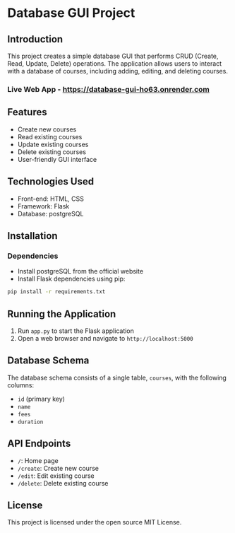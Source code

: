 # **Database GUI Project**

## **Introduction**

This project creates a simple database GUI that performs CRUD (Create, Read, Update, Delete) operations. The application allows users to interact with a database of courses, including adding, editing, and deleting courses.

### Live Web App - https://database-gui-ho63.onrender.com

## **Features**

- Create new courses
- Read existing courses
- Update existing courses
- Delete existing courses
- User-friendly GUI interface

## **Technologies Used**

- Front-end: HTML, CSS
- Framework: Flask
- Database: postgreSQL

## **Installation**

### Dependencies

- Install postgreSQL from the official website
- Install Flask dependencies using pip:

```bash
pip install -r requirements.txt
```

## **Running the Application**

1. Run `app.py` to start the Flask application
2. Open a web browser and navigate to `http://localhost:5000`

## **Database Schema**

The database schema consists of a single table, `courses`, with the following columns:

- `id` (primary key)
- `name`
- `fees`
- `duration`

## **API Endpoints**

- `/`: Home page
- `/create`: Create new course
- `/edit`: Edit existing course
- `/delete`: Delete existing course

## **License**

This project is licensed under the open source MIT License.
